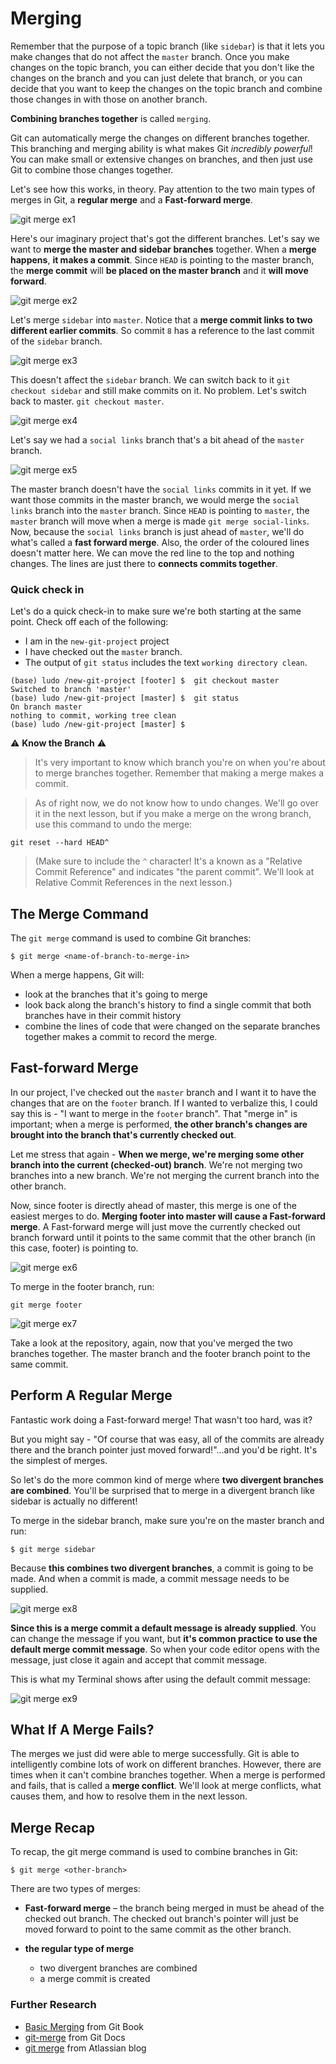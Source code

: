 # Merging

Remember that the purpose of a topic branch (like `sidebar`) is that it lets you make changes that do not affect the `master` branch. Once you make changes on the topic branch, you can either decide that you don't like the changes on the branch and you can just delete that branch, or you can decide that you want to keep the changes on the topic branch and combine those changes in with those on another branch.

**Combining branches together** is called `merging`.

Git can automatically merge the changes on different branches together. This branching and merging ability is what makes Git *incredibly powerful*! You can make small or extensive changes on branches, and then just use Git to combine those changes together.

Let's see how this works, in theory. Pay attention to the two main types of merges in Git, a **regular merge** and a **Fast-forward merge**.

![git merge ex1](./images/17_git_merge.png)

Here's our imaginary project that's got the different branches. Let's say we want to **merge the master and sidebar branches** together. When a **merge happens**, **it makes a commit**. Since `HEAD` is pointing to the master branch, the **merge commit** will **be placed on the master branch** and it **will move forward**.

![git merge ex2](./images/18_git_merge.png)

Let's merge `sidebar` into `master`. Notice that a **merge commit links to two different earlier commits**. So commit `8` has a reference to the last commit of the `sidebar` branch.

![git merge ex3](./images/19_git_merge.png)

This doesn't affect the `sidebar` branch. We can switch back to it `git checkout sidebar` and still make commits on it. No problem. Let's switch back to master.
`git checkout master`.

![git merge ex4](./images/20_git_merge.png)

Let's say we had a `social links` branch that's a bit ahead of the `master` branch.

![git merge ex5](./images/21_git_merge.png)

The master branch doesn't have the `social links` commits in it yet. If we want those commits in the master branch, we would merge the `social links` branch into the `master` branch. Since `HEAD` is pointing to `master`, the `master` branch will move when a merge is made `git merge social-links`. Now, because the `social links` branch is just ahead of `master`, we'll do what's called a **fast forward merge**. Also, the order of the coloured lines doesn't matter here. We can move the red line to the top and nothing changes. The lines are just there to **connects commits together**.

### Quick check in

Let's do a quick check-in to make sure we're both starting at the same point. Check off each of the following:

- I am in the `new-git-project` project
- I have checked out the `master` branch.
- The output of `git status` includes the text `working directory clean`.

```console
(base) ludo /new-git-project [footer] $  git checkout master
Switched to branch 'master'
(base) ludo /new-git-project [master] $  git status
On branch master
nothing to commit, working tree clean
(base) ludo /new-git-project [master] $
```

:warning: **Know the Branch** :warning:

> It's very important to know which branch you're on when you're about to merge branches together. Remember that making a merge makes a commit.

> As of right now, we do not know how to undo changes. We'll go over it in the next lesson, but if you make a merge on the wrong branch, use this command to undo the merge:

`git reset --hard HEAD^`

> (Make sure to include the `^` character! It's a known as a "Relative Commit Reference" and indicates "the parent commit". We'll look at Relative Commit References in the next lesson.)

## The Merge Command
The `git merge` command is used to combine Git branches:


`$ git merge <name-of-branch-to-merge-in>`

When a merge happens, Git will:

- look at the branches that it's going to merge
- look back along the branch's history to find a single commit that both branches have in their commit history
- combine the lines of code that were changed on the separate branches together
makes a commit to record the merge.

## Fast-forward Merge
In our project, I've checked out the `master` branch and I want it to have the changes that are on the `footer` branch. If I wanted to verbalize this, I could say this is - "I want to merge in the `footer` branch". That "merge in" is important; when a merge is performed, **the other branch's changes are brought into the branch that's currently checked out**.

Let me stress that again - **When we merge, we're merging some other branch into the current (checked-out) branch**. We're not merging two branches into a new branch. We're not merging the current branch into the other branch.

Now, since footer is directly ahead of master, this merge is one of the easiest merges to do. **Merging footer into master will cause a Fast-forward merge**. A Fast-forward merge will just move the currently checked out branch forward until it points to the same commit that the other branch (in this case, footer) is pointing to.


![git merge ex6](./images/22_git_merge.png)

To merge in the footer branch, run:

`git merge footer`

![git merge ex7](./images/23_git_merge.png)

Take a look at the repository, again, now that you've merged the two branches together. The master branch and the footer branch point to the same commit.

## Perform A Regular Merge
Fantastic work doing a Fast-forward merge! That wasn't too hard, was it?

But you might say - "Of course that was easy, all of the commits are already there and the branch pointer just moved forward!"...and you'd be right. It's the simplest of merges.

So let's do the more common kind of merge where **two divergent branches are combined**. You'll be surprised that to merge in a divergent branch like sidebar is actually no different!

To merge in the sidebar branch, make sure you're on the master branch and run:

`$ git merge sidebar`

Because **this combines two divergent branches**, a commit is going to be made. And when a commit is made, a commit message needs to be supplied.

![git merge ex8](./images/24_git_merge.png)

**Since this is a merge commit a default message is already supplied**. You can change the message if you want, but **it's common practice to use the default merge commit message**. So when your code editor opens with the message, just close it again and accept that commit message.

This is what my Terminal shows after using the default commit message:

![git merge ex9](./images/25_git_merge.png)

## What If A Merge Fails?
The merges we just did were able to merge successfully. Git is able to intelligently combine lots of work on different branches. However, there are times when it can't combine branches together. When a merge is performed and fails, that is called a **merge conflict**. We'll look at merge conflicts, what causes them, and how to resolve them in the next lesson.

## Merge Recap
To recap, the git merge command is used to combine branches in Git:

`$ git merge <other-branch>`

There are two types of merges:

- **Fast-forward merge** – the branch being merged in must be ahead of the checked out branch. The checked out branch's pointer will just be moved forward to point to the same commit as the other branch.

- **the regular type of merge**
  - two divergent branches are combined
  - a merge commit is created

### Further Research
- [Basic Merging](https://git-scm.com/book/en/v2/Git-Branching-Basic-Branching-and-Merging#Basic-Merging) from Git Book
- [git-merge](https://git-scm.com/docs/git-merge) from Git Docs
- [git merge](https://www.atlassian.com/git/tutorials/using-branches/git-merge) from Atlassian blog

